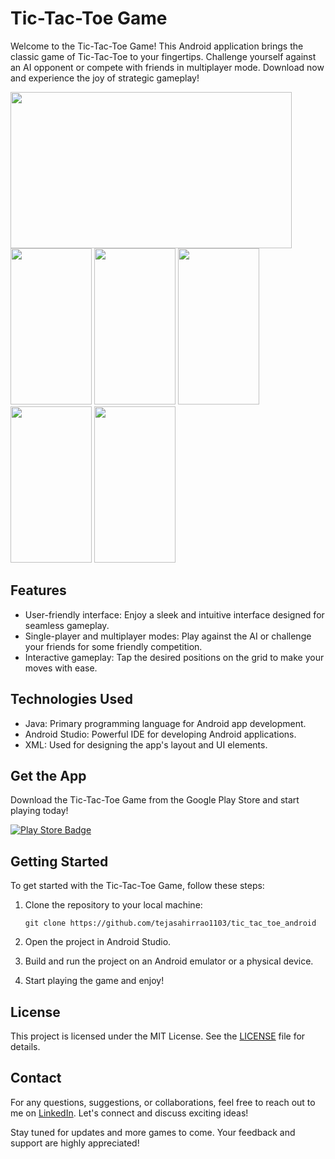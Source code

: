 # Tic-Tac-Toe Game

Welcome to the Tic-Tac-Toe Game! This Android application brings the classic game of Tic-Tac-Toe to your fingertips. Challenge yourself against an AI opponent or compete with friends in multiplayer mode. Download now and experience the joy of strategic gameplay!


<img src="https://play-lh.googleusercontent.com/BCjFmGQIaw30SaUg221TGM7z_-crmGhGmsBWzEVyqZLvpUSeXPOIzOIeUxNAZiGwP7fy=w5120-h2880-rw" width="450" height="250">  <img src="https://play-lh.googleusercontent.com/qwXjijwfOv-sdWn6EHpef9GMDpLFKnAAM-G8rY_Xn08_Z8AcruERqTmcY18LOYsFDmnh=w5120-h2880-rw" width="130" height="250">  <img src="https://play-lh.googleusercontent.com/alqMCiWwFbl3_-S84bTunlNooB7pPVW2vT7VPR3EP2OclBJiPQAgeF7N5Z8ucLQHaPU=w5120-h2880-rw" width="130" height="250">  <img src="https://play-lh.googleusercontent.com/Lfs6erXvih9iZNFopf92dMX8pPgw-F2TnD7_4TECcTRLGjEM1uFRtGqV3OCCEePt6Q=w5120-h2880-rw" width="130" height="250">  <img src="https://play-lh.googleusercontent.com/0QbkiqIN9PCoSUmgHJY7wz_WridHGBWGoLPQfINI7Xg_Jyi5rBBMayDkyCzy57My59c=w5120-h2880-rw" width="130" height="250">  <img src="https://play-lh.googleusercontent.com/vcJZUd5zUtMO46ifyGu81dutwxBElzbmtOStmxKCLEJk8_SvS3VTC1lkMWwkoXsmsR0=w5120-h2880-rw" width="130" height="250">

## Features

- User-friendly interface: Enjoy a sleek and intuitive interface designed for seamless gameplay.
- Single-player and multiplayer modes: Play against the AI or challenge your friends for some friendly competition.
- Interactive gameplay: Tap the desired positions on the grid to make your moves with ease.

## Technologies Used

- Java: Primary programming language for Android app development.
- Android Studio: Powerful IDE for developing Android applications.
- XML: Used for designing the app's layout and UI elements.

## Get the App

Download the Tic-Tac-Toe Game from the Google Play Store and start playing today!

[![Play Store Badge](https://lh3.googleusercontent.com/SnctPmTxZhH89s1b5GMoyhmujcqSVA8p_y9RZw6LCPGAQPCjxZBhJc0Dhbzy0P3lKrGd496VV3Z5nw8youku1PStLQ8xnbl13fO1Y70eJyiRZZRZaA=s0)](https://play.google.com/store/apps/details?id=com.tejraj.oxgame)

## Getting Started

To get started with the Tic-Tac-Toe Game, follow these steps:

1. Clone the repository to your local machine:

    ```
    git clone https://github.com/tejasahirrao1103/tic_tac_toe_android
    ```

2. Open the project in Android Studio.

3. Build and run the project on an Android emulator or a physical device.

4. Start playing the game and enjoy!


## License

This project is licensed under the MIT License. See the [LICENSE](LICENSE) file for details.

## Contact

For any questions, suggestions, or collaborations, feel free to reach out to me on [LinkedIn](https://www.linkedin.com/in/tejasahirrao1103/). Let's connect and discuss exciting ideas!

Stay tuned for updates and more games to come. Your feedback and support are highly appreciated!
